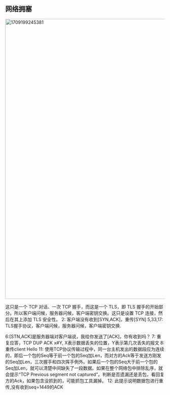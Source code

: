 ## 网络拥塞

<img width="886" alt="1709199245381" src="https://github.com/rhcn/network_cap/assets/4653664/116d2f04-bf4b-4b4a-a917-7ef469806576">


这只是一个 TCP 对话、一次 TCP 握手，而这是一个 TLS，即 TLS 握手的开始部分。所以客户端问候，服务器问候，客户端密钥交换。这只是设置 TCP 连接，然后在其上添加 TLS 安全性。
2: 客户端没有收到[SYN,ACK]，重传[SYN]
5,33,17: TLS握手协议，客户端问候，服务器问候，客户端密钥交换.

6:[STN,ACK]是服务器端对客户端说，我给你发送了[ACK]，你有收到吗？
7: 重复应答，TCP DUP ACK x#Y, X表示数据丢失的位置，Y表示第几次丢失的报文
8: 重传client Hello
11: 使用TCP协议传输过程中，同一台主机发出的数据段应为连续的，即后一个包的Seq等于前一个包的Seq加Len，而对方的Ack等于发送方刚发的Seq加Len，三次握手和四次挥手例外。如果后一个包的Seq大于前一个包的Seq加Len，就可以清楚中间缺失了一段数据。如果在整个网络包中排除乱序，就会提示“TCP Previous segment not captured”。判断是否遗漏还是丢包，看回复方的Ack，如果包含没抓到的，可能抓包工具漏掉。
12: 此提示说明数据包进行重传,没有收到seq=1449的ACK




